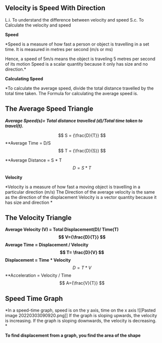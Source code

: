 ## Velocity is Speed With Direction

L.i. To understand the difference between velocity and speed
S.c. To Calculate the velocity and speed

**Speed**

*Speed is a measure of how fast a person or object is travelling in a set time. It is measured in metres per second (m/s or ms)

Hence, a speed of 5m/s means the object is traveling 5 metres per second of its motion
Speed is a scalar quantity because it only has size and no direction.*

**Calculating Speed**

*To calculate the average speed, divide the total distance travelled by the total time taken.
The Formula for calculating the average speed is. 



## The Average Speed Triangle


***Average Speed(s)= Total distance travelled (d)/Total time taken to travel(t).***

$$
S = {\frac{D}{T}}
$$
**Average Time = D/S
$$
T = {\frac{D}{S}}
$$

**Average Distance = S * T
$$
D={S * T}
$$

**Velocity**

*Velocity is a measure of how fast a moving object is travelling in a particular direction (m/s)
The Direction of the average velocity is the same as the direction of the displacement
Velocity is a vector quantity because it has size and direction
*
## The Velocity Triangle

**Average Velocity (V) = Total Displacement(D)/ Time(T)
$$
V={\frac{D}{T}}
$$
Average Time = Displacement / Velocity
$$
T= \frac{D}{V}
$$
Displacement = Time * Velocity**
$$
D= T * V
$$
**Acceleration = Velocity / Time
$$
A={\frac{V}{T}}
$$
## Speed Time Graph

*In a speed-time graph, speed is on the y axis, time on the x axis
![[Pasted image 20220303090920.png]]
If the graph is sloping upwards, the velocity is increasing. If the graph is sloping downwards, the velocity is decreasing. *

**To find displacement from a graph, you find the area of the shape**  
